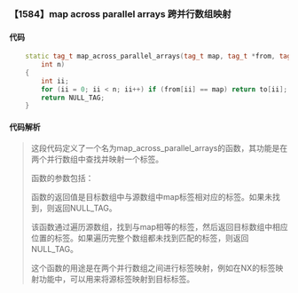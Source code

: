 ### 【1584】map across parallel arrays 跨并行数组映射

#### 代码

```cpp
    static tag_t map_across_parallel_arrays(tag_t map, tag_t *from, tag_t *to,  
        int n)  
    {  
        int ii;  
        for (ii = 0; ii < n; ii++) if (from[ii] == map) return to[ii];  
        return NULL_TAG;  
    }

```

#### 代码解析

> 这段代码定义了一个名为map_across_parallel_arrays的函数，其功能是在两个并行数组中查找并映射一个标签。
>
> 函数的参数包括：
>
> 函数的返回值是目标数组中与源数组中map标签相对应的标签。如果未找到，则返回NULL_TAG。
>
> 该函数通过遍历源数组，找到与map相等的标签，然后返回目标数组中相应位置的标签。如果遍历完整个数组都未找到匹配的标签，则返回NULL_TAG。
>
> 这个函数的用途是在两个并行数组之间进行标签映射，例如在NX的标签映射功能中，可以用来将源标签映射到目标标签。
>
